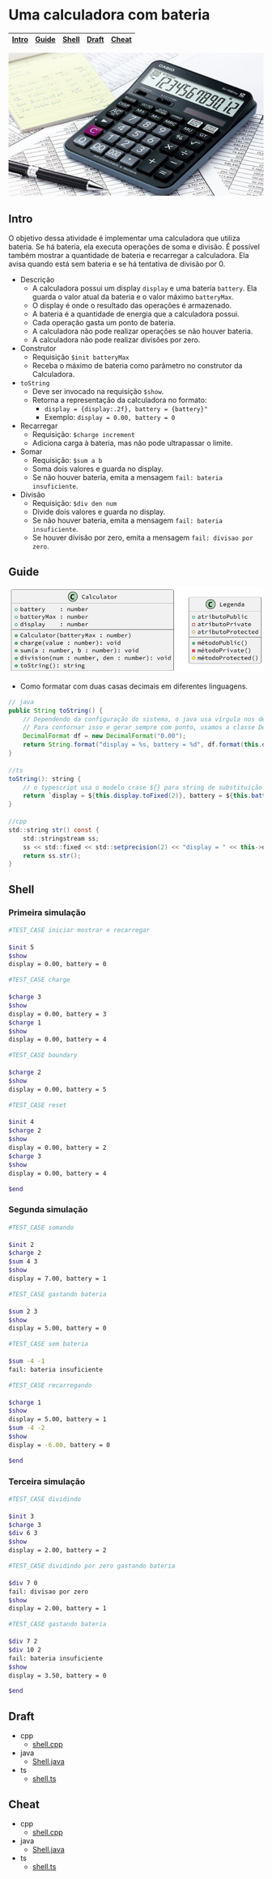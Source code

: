 # Uma calculadora com bateria

<!-- toch -->
[Intro](#intro) | [Guide](#guide) | [Shell](#shell) | [Draft](#draft) | [Cheat](#cheat)
-- | -- | -- | -- | --
<!-- toch -->

![cover](cover.jpg)

## Intro

O objetivo dessa atividade é implementar uma calculadora que utiliza bateria. Se há bateria, ela executa operações de soma e divisão. É possível também mostrar a quantidade de bateria e recarregar a calculadora. Ela avisa quando está sem bateria e se há tentativa de divisão por 0.

- Descrição
  - A calculadora possui um display `display` e uma bateria `battery`. Ela guarda o valor atual da bateria e o valor máximo `batteryMax`.
  - O display é onde o resultado das operações é armazenado.
  - A bateria é a quantidade de energia que a calculadora possui.
  - Cada operação gasta um ponto de bateria.
  - A calculadora não pode realizar operações se não houver bateria.
  - A calculadora não pode realizar divisões por zero.
- Construtor
  - Requisição `$init batteryMax`
  - Receba o máximo de bateria como parâmetro no construtor da Calculadora.
- `toString`
  - Deve ser invocado na requisição `$show`.
  - Retorna a representação da calculadora no formato:
    - `display = {display:.2f}, battery = {battery}"`
    - Exemplo: `display = 0.00, battery = 0`
- Recarregar
  - Requisição: `$charge increment`
  - Adiciona carga à bateria, mas não pode ultrapassar o limite.
- Somar
  - Requisição: `$sum a b`
  - Soma dois valores e guarda no display.
  - Se não houver bateria, emita a mensagem `fail: bateria insuficiente`.
- Divisão
  - Requisição: `$div den num`
  - Divide dois valores e guarda no display.
  - Se não houver bateria, emita a mensagem `fail: bateria insuficiente`.
  - Se houver divisão por zero, emita a mensagem `fail: divisao por zero`.

## Guide

![diagrama](diagrama.png)

- Como formatar com duas casas decimais em diferentes linguagens.

```java
// java
public String toString() {
    // Dependendo da configuração do sistema, o java usa vírgula nos decimais. 
    // Para contornar isso e gerar sempre com ponto, usamos a classe Decimal Format
    DecimalFormat df = new DecimalFormat("0.00");
    return String.format("display = %s, battery = %d", df.format(this.display), this.battery);
}

//ts
toString(): string {
    // o typescript usa o modelo crase ${} para string de substituição
    return `display = ${this.display.toFixed(2)}, battery = ${this.battery}`;
}

//cpp
std::string str() const {
    std::stringstream ss;
    ss << std::fixed << std::setprecision(2) << "display = " << this->display << ", battery = " << this->battery;
    return ss.str();
}

```

## Shell

### Primeira simulação

```bash
#TEST_CASE iniciar mostrar e recarregar

$init 5
$show
display = 0.00, battery = 0

```

```bash
#TEST_CASE charge

$charge 3
$show
display = 0.00, battery = 3
$charge 1
$show
display = 0.00, battery = 4
```

```bash
#TEST_CASE boundary

$charge 2
$show
display = 0.00, battery = 5
```

```bash
#TEST_CASE reset

$init 4
$charge 2
$show
display = 0.00, battery = 2
$charge 3
$show
display = 0.00, battery = 4

```

```bash
$end
```

### Segunda simulação

```bash
#TEST_CASE somando

$init 2
$charge 2
$sum 4 3
$show
display = 7.00, battery = 1
```

```bash
#TEST_CASE gastando bateria

$sum 2 3
$show
display = 5.00, battery = 0
```

```bash
#TEST_CASE sem bateria

$sum -4 -1
fail: bateria insuficiente
```

```bash
#TEST_CASE recarregando

$charge 1
$show
display = 5.00, battery = 1
$sum -4 -2
$show
display = -6.00, battery = 0
```

```bash
$end
```

### Terceira simulação

```bash
#TEST_CASE dividindo

$init 3
$charge 3
$div 6 3
$show
display = 2.00, battery = 2
```

```bash
#TEST_CASE dividindo por zero gastando bateria

$div 7 0
fail: divisao por zero
$show
display = 2.00, battery = 1
```

```bash
#TEST_CASE gastando bateria

$div 7 2
$div 10 2
fail: bateria insuficiente
$show
display = 3.50, battery = 0
```

```bash
$end
```

## Draft

<!-- links .cache/draft -->
- cpp
  - [shell.cpp](.cache/draft/cpp/shell.cpp)
- java
  - [Shell.java](.cache/draft/java/Shell.java)
- ts
  - [shell.ts](.cache/draft/ts/shell.ts)
<!-- links -->

## Cheat

<!-- links .cache/cheat -->
- cpp
  - [shell.cpp](.cache/cheat/cpp/shell.cpp)
- java
  - [Shell.java](.cache/cheat/java/Shell.java)
- ts
  - [shell.ts](.cache/cheat/ts/shell.ts)
<!-- links -->
